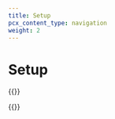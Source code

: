 ```yaml
---
title: Setup
pcx_content_type: navigation
weight: 2
---
```


# Setup

{{<render file="_setup-overview.md">}}

{{<directory-listing>}}